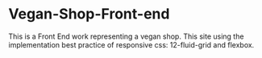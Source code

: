 # Vegan-Shop-Front-end

This is a Front End work representing a vegan shop.
This site using the implementation best practice of responsive css: 12-fluid-grid and flexbox.
